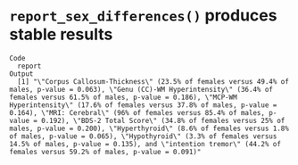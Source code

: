 # `report_sex_differences()` produces stable results

    Code
      report
    Output
      [1] "\"Corpus Callosum-Thickness\" (23.5% of females versus 49.4% of males, p-value = 0.063), \"Genu (CC)-WM Hyperintensity\" (36.4% of females versus 61.5% of males, p-value = 0.186), \"MCP-WM Hyperintensity\" (17.6% of females versus 37.8% of males, p-value = 0.164), \"MRI: Cerebral\" (96% of females versus 85.4% of males, p-value = 0.192), \"BDS-2 Total Score\" (34.8% of females versus 25% of males, p-value = 0.200), \"Hyperthyroid\" (8.6% of females versus 1.8% of males, p-value = 0.065), \"Hypothyroid\" (3.3% of females versus 14.5% of males, p-value = 0.135), and \"intention tremor\" (44.2% of females versus 59.2% of males, p-value = 0.091)"

